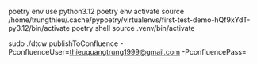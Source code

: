 poetry env use python3.12
poetry env activate
source /home/trungthieu/.cache/pypoetry/virtualenvs/first-test-demo-hQf9xYdT-py3.12/bin/activate
poetry shell
source .venv/bin/activate

sudo ./dtcw publishToConfluence -PconfluenceUser=thieuquangtrung1999@gmail.com -PconfluencePass=<apikey>
